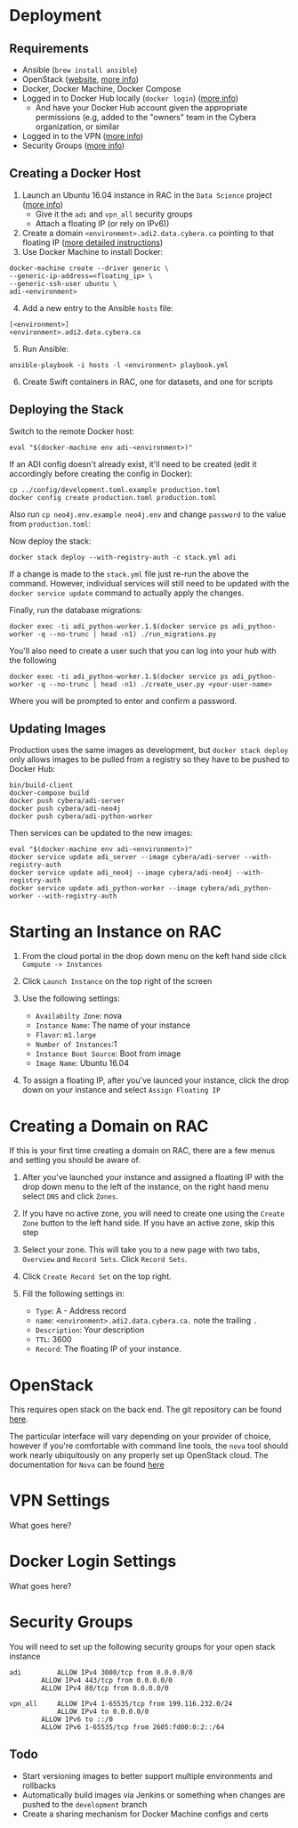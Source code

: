 # Deployment

## Requirements

* Ansible (`brew install ansible`)
* OpenStack ([website](http://www.openstack.org), [more info](#openstack))
* Docker, Docker Machine, Docker Compose
* Logged in to Docker Hub locally (`docker login`) ([more info](#docker))
  * And have your Docker Hub account given the appropriate permissions (e.g, added to the "owners" team in the Cybera organization, or similar
* Logged in to the VPN ([more info](#vpn))
* Security Groups ([more info](#security))

## Creating a Docker Host

1. Launch an Ubuntu 16.04 instance in RAC in the `Data Science` project ([more info](#instance))
	* Give it the `adi` and `vpn_all` security groups
	* Attach a floating IP (or rely on IPv6))
3. Create a domain `<environment>.adi2.data.cybera.ca` pointing to that floating IP ([more detailed instructions](#domain))
3. Use Docker Machine to install Docker:
```
docker-machine create --driver generic \
--generic-ip-address=<floating_ip> \
--generic-ssh-user ubuntu \
adi-<environment>
```
4. Add a new entry to the Ansible `hosts` file:
```
[<environment>]
<environment>.adi2.data.cybera.ca
```
5. Run Ansible:
```
ansible-playbook -i hosts -l <environment> playbook.yml
```

6. Create Swift containers in RAC, one for datasets, and one for scripts

## Deploying the Stack

Switch to the remote Docker host:

```
eval "$(docker-machine env adi-<environment>)"
```

If an ADI config doesn't already exist, it'll need to be created (edit it accordingly before creating the config in Docker):

```
cp ../config/development.toml.example production.toml
docker config create production.toml production.toml
```

Also run `cp neo4j.env.example neo4j.env` and change `password` to the value from `production.toml`:

Now deploy the stack:

```
docker stack deploy --with-registry-auth -c stack.yml adi
```

If a change is made to the `stack.yml` file just re-run the above the command. However, individual services will still need to be updated with the `docker service update` command to actually apply the changes.

Finally, run the database migrations:

```
docker exec -ti adi_python-worker.1.$(docker service ps adi_python-worker -q --no-trunc | head -n1) ./run_migrations.py
```

You'll also need to create a user such that you can log into your hub with the following 

```
docker exec -ti adi_python-worker.1.$(docker service ps adi_python-worker -q --no-trunc | head -n1) ./create_user.py <your-user-name>
```

Where you will be prompted to enter and confirm a password. 
## Updating Images

Production uses the same images as development, but `docker stack deploy` only allows images to be pulled from a registry so they have to be pushed to Docker Hub:

```
bin/build-client
docker-compose build
docker push cybera/adi-server
docker push cybera/adi-neo4j
docker push cybera/adi-python-worker
```

Then services can be updated to the new images:

```
eval "$(docker-machine env adi-<environment>)"
docker service update adi_server --image cybera/adi-server --with-registry-auth
docker service update adi_neo4j --image cybera/adi-neo4j --with-registry-auth
docker service update adi_python-worker --image cybera/adi_python-worker --with-registry-auth
```
# <a name="instance"></a>Starting an Instance on RAC

1. From the cloud portal in the drop down menu on the keft hand side click `Compute -> Instances` 
2. Click `Launch Instance` on the top right of the screen 
3. Use the following settings:
     * `Availabilty Zone`: nova
    * `Instance Name`: The name of your instance
    * `Flavor`: `m1.large`
    * `Number of Instances`:1
    * `Instance Boot Source`: Boot from image
    * `Image Name`: Ubuntu 16.04

4. To assign a floating IP, after you've launced your instance, click the drop down on your instance and select `Assign Floating IP`


# <a name="domain"></a>Creating a Domain on RAC 

If this is your first time creating a domain on RAC, there are a few menus and setting you should be aware of. 

1. After you've launched your instance and assigned a floating IP with the drop down menu to the left of the instance, on the right hand menu select `DNS` and click `Zones`. 

2. If you have no active zone, you will need to create one using the `Create Zone` button to the left hand side. If you have an active zone, skip this step

3. Select your zone. This will take you to a new page with two tabs, `Overview` and `Record Sets`. Click `Record Sets`. 

4. Click `Create Record Set` on the top right. 

5. Fill the following settings in:
     * `Type`: A - Address record
	 * `name`: `<environment>.adi2.data.cybera.ca.` note the trailing `.`
	 * `Description`: Your description
	 * `TTL`: 3600
	 * `Record`: The floating IP of your instance. 


# <a name="openstack"></a>OpenStack

This requires open stack on the back end. The git repository can be found [here](https://github.com/openstack/nova).

The particular interface will vary depending on your provider of choice, however if you're comfortable with command line tools, the `nova` tool should work nearly ubiquitously on any properly set up OpenStack cloud. The documentation for `Nova` can be found [here](https://docs.openstack.org/python-novaclient/latest/cli/nova.html#nova-usage)

# <a name="VPN"></a>VPN Settings
What goes here?

# <a name="docker"></a>Docker Login Settings

What goes here? 
# <a name="security"></a> Security Groups 
You will need to set up the following security groups for your open stack instance 


```
adi         ALLOW IPv4 3000/tcp from 0.0.0.0/0
	    ALLOW IPv4 443/tcp from 0.0.0.0/0
	    ALLOW IPv4 80/tcp from 0.0.0.0/0

vpn_all     ALLOW IPv4 1-65535/tcp from 199.116.232.0/24
            ALLOW IPv4 to 0.0.0.0/0
	    ALLOW IPv6 to ::/0
	    ALLOW IPv6 1-65535/tcp from 2605:fd00:0:2::/64
```
        
        

## Todo

* Start versioning images to better support multiple environments and rollbacks
* Automatically build images via Jenkins or something when changes are pushed to the `development` branch
* Create a sharing mechanism for Docker Machine configs and certs

